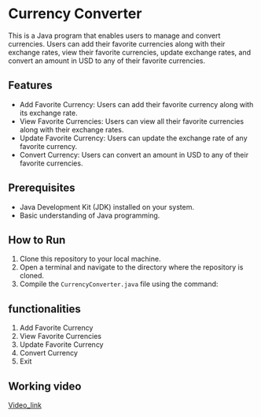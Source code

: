 # Currency Converter

This is a Java program that enables users to manage and convert currencies. Users can add their favorite currencies along with their exchange rates, view their favorite currencies, update exchange rates, and convert an amount in USD to any of their favorite currencies.

## Features

- Add Favorite Currency: Users can add their favorite currency along with its exchange rate.
- View Favorite Currencies: Users can view all their favorite currencies along with their exchange rates.
- Update Favorite Currency: Users can update the exchange rate of any favorite currency.
- Convert Currency: Users can convert an amount in USD to any of their favorite currencies.

## Prerequisites

- Java Development Kit (JDK) installed on your system.
- Basic understanding of Java programming.

## How to Run

1. Clone this repository to your local machine.
2. Open a terminal and navigate to the directory where the repository is cloned.
3. Compile the `CurrencyConverter.java` file using the command:

## functionalities
1. Add Favorite Currency
2. View Favorite Currencies
3. Update Favorite Currency
4. Convert Currency
5. Exit

## Working video
 [Video_link](https://www.linkedin.com/posts/p-siva-sai-10686417a_internshipsuccess-professionalgrowth-teamwork-activity-7182671591728726016-12nP?utm_source=share&utm_medium=member_desktop)

